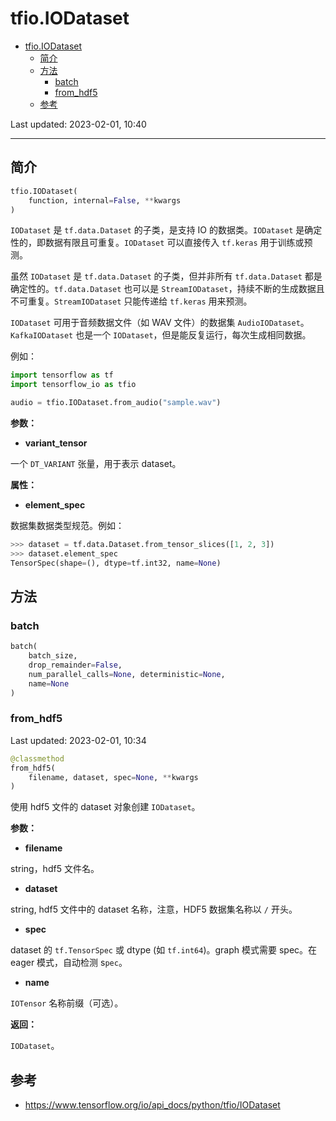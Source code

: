 # tfio.IODataset

- [tfio.IODataset](#tfioiodataset)
  - [简介](#简介)
  - [方法](#方法)
    - [batch](#batch)
    - [from\_hdf5](#from_hdf5)
  - [参考](#参考)

Last updated: 2023-02-01, 10:40
****

## 简介

```python
tfio.IODataset(
    function, internal=False, **kwargs
)
```

`IODataset` 是 `tf.data.Dataset` 的子类，是支持 IO 的数据类。`IODataset` 是确定性的，即数据有限且可重复。`IODataset` 可以直接传入 `tf.keras` 用于训练或预测。

虽然 `IODataset` 是 `tf.data.Dataset` 的子类，但并非所有 `tf.data.Dataset` 都是确定性的。`tf.data.Dataset` 也可以是 `StreamIODataset`，持续不断的生成数据且不可重复。`StreamIODataset` 只能传递给 `tf.keras` 用来预测。

`IODataset` 可用于音频数据文件（如 WAV 文件）的数据集 `AudioIODataset`。`KafkaIODataset` 也是一个 `IODataset`，但是能反复运行，每次生成相同数据。

例如：

```python
import tensorflow as tf
import tensorflow_io as tfio

audio = tfio.IODataset.from_audio("sample.wav")
```

**参数：**

- **variant_tensor**

一个 `DT_VARIANT` 张量，用于表示 dataset。

**属性：**

- **element_spec**

数据集数据类型规范。例如：

```python
>>> dataset = tf.data.Dataset.from_tensor_slices([1, 2, 3])
>>> dataset.element_spec
TensorSpec(shape=(), dtype=tf.int32, name=None)
```

## 方法

### batch

```python
batch(
    batch_size, 
    drop_remainder=False, 
    num_parallel_calls=None, deterministic=None,
    name=None
)
```

### from_hdf5

Last updated: 2023-02-01, 10:34

```python
@classmethod
from_hdf5(
    filename, dataset, spec=None, **kwargs
)
```

使用 hdf5 文件的 dataset 对象创建 `IODataset`。

**参数：**

- **filename**

string，hdf5 文件名。

- **dataset**

string, hdf5 文件中的 dataset 名称，注意，HDF5 数据集名称以 `/` 开头。

- **spec**

dataset 的 `tf.TensorSpec` 或 dtype (如 `tf.int64`)。graph 模式需要 spec。在 eager 模式，自动检测 s`pec`。

- **name**

`IOTensor` 名称前缀（可选）。

**返回：**

`IODataset`。

## 参考

- https://www.tensorflow.org/io/api_docs/python/tfio/IODataset
